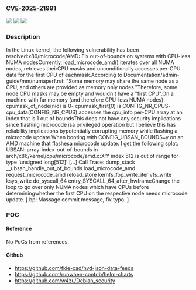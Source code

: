 ### [CVE-2025-21991](https://cve.mitre.org/cgi-bin/cvename.cgi?name=CVE-2025-21991)
![](https://img.shields.io/static/v1?label=Product&message=Linux&color=blue)
![](https://img.shields.io/static/v1?label=Version&message=979e197968a1e8f09bf0d706801dba4432f85ab3%3C%20d509c4731090ebd9bbdb72c70a2d70003ae81f4f%20&color=brighgreen)
![](https://img.shields.io/static/v1?label=Vulnerability&message=n%2Fa&color=brighgreen)

### Description

In the Linux kernel, the following vulnerability has been resolved:x86/microcode/AMD: Fix out-of-bounds on systems with CPU-less NUMA nodesCurrently, load_microcode_amd() iterates over all NUMA nodes, retrieves theirCPU masks and unconditionally accesses per-CPU data for the first CPU of eachmask.According to Documentation/admin-guide/mm/numaperf.rst:  "Some memory may share the same node as a CPU, and others are provided as  memory only nodes."Therefore, some node CPU masks may be empty and wouldn't have a "first CPU".On a machine with far memory (and therefore CPU-less NUMA nodes):- cpumask_of_node(nid) is 0- cpumask_first(0) is CONFIG_NR_CPUS- cpu_data(CONFIG_NR_CPUS) accesses the cpu_info per-CPU array at an  index that is 1 out of boundsThis does not have any security implications since flashing microcode isa privileged operation but I believe this has reliability implications bypotentially corrupting memory while flashing a microcode update.When booting with CONFIG_UBSAN_BOUNDS=y on an AMD machine that flashesa microcode update. I get the following splat:  UBSAN: array-index-out-of-bounds in arch/x86/kernel/cpu/microcode/amd.c:X:Y  index 512 is out of range for type 'unsigned long[512]'  [...]  Call Trace:   dump_stack   __ubsan_handle_out_of_bounds   load_microcode_amd   request_microcode_amd   reload_store   kernfs_fop_write_iter   vfs_write   ksys_write   do_syscall_64   entry_SYSCALL_64_after_hwframeChange the loop to go over only NUMA nodes which have CPUs before determiningwhether the first CPU on the respective node needs microcode update.  [ bp: Massage commit message, fix typo. ]

### POC

#### Reference
No PoCs from references.

#### Github
- https://github.com/fkie-cad/nvd-json-data-feeds
- https://github.com/runwhen-contrib/helm-charts
- https://github.com/w4zu/Debian_security

